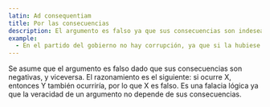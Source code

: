 ```yaml
---
latin: Ad consequentiam
title: Por las consecuencias
description: El argumento es falso ya que sus consecuencias son indeseables.
example:
  - En el partido del gobierno no hay corrupción, ya que si la hubiese no habría ganado las elecciones.
---
```

Se asume que el argumento es falso dado que sus consecuencias son negativas, y viceversa. El razonamiento es el siguiente: si ocurre X, entonces Y también ocurriría, por lo que X es falso. Es una falacia lógica ya que la veracidad de un argumento no depende de sus consecuencias.
